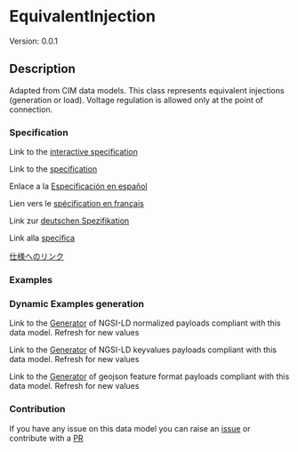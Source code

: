 # EquivalentInjection
Version: 0.0.1

## Description 

Adapted from CIM data models. This class represents equivalent injections (generation or load).  Voltage regulation is allowed only at the point of connection.
### Specification

Link to the [interactive specification](https://swagger.lab.fiware.org/?url=https://smart-data-models.github.io/dataModel.EnergyCIM/EquivalentInjection/swagger.yaml)

Link to the [specification](https://github.com/smart-data-models/dataModel.EnergyCIM/blob/master/EquivalentInjection/doc/spec.md)

Enlace a la [Especificación en español](https://github.com/smart-data-models/dataModel.EnergyCIM/blob/master/EquivalentInjection/doc/spec_ES.md)

Lien vers le [spécification en français](https://github.com/smart-data-models/dataModel.EnergyCIM/blob/master/EquivalentInjection/doc/spec_FR.md)

Link zur [deutschen Spezifikation](https://github.com/smart-data-models/dataModel.EnergyCIM/blob/master/EquivalentInjection/doc/spec_DE.md)

Link alla [specifica](https://github.com/smart-data-models/dataModel.EnergyCIM/blob/master/EquivalentInjection/doc/spec_IT.md)

[仕様へのリンク](https://github.com/smart-data-models/dataModel.EnergyCIM/blob/master/EquivalentInjection/doc/spec_JA.md)
### Examples
### Dynamic Examples generation

Link to the [Generator](https://smartdatamodels.org/extra/ngsi-ld_generator.php?schemaUrl=https://raw.githubusercontent.com/smart-data-models/dataModel.EnergyCIM/master/EquivalentInjection/schema.json&email=info@smartdatamodels.org) of NGSI-LD normalized payloads compliant with this data model. Refresh for new values

Link to the [Generator](https://smartdatamodels.org/extra/ngsi-ld_generator_keyvalues.php?schemaUrl=https://raw.githubusercontent.com/smart-data-models/dataModel.EnergyCIM/master/EquivalentInjection/schema.json&email=info@smartdatamodels.org) of NGSI-LD keyvalues payloads compliant with this data model. Refresh for new values

Link to the [Generator](https://smartdatamodels.org/extra/geojson_features_generator.php?schemaUrl=https://raw.githubusercontent.com/smart-data-models/dataModel.EnergyCIM/master/EquivalentInjection/schema.json&email=info@smartdatamodels.org) of geojson feature format payloads compliant with this data model. Refresh for new values
### Contribution

 If you have any issue on this data model you can raise an [issue](https://github.com/smart-data-models/dataModel.EnergyCIM/issues)  or contribute with a [PR](https://github.com/smart-data-models/dataModel.EnergyCIM/pulls)